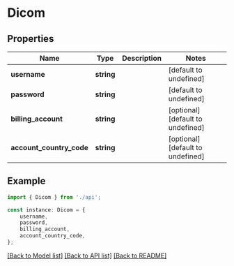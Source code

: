 # Dicom


## Properties

Name | Type | Description | Notes
------------ | ------------- | ------------- | -------------
**username** | **string** |  | [default to undefined]
**password** | **string** |  | [default to undefined]
**billing_account** | **string** |  | [optional] [default to undefined]
**account_country_code** | **string** |  | [optional] [default to undefined]

## Example

```typescript
import { Dicom } from './api';

const instance: Dicom = {
    username,
    password,
    billing_account,
    account_country_code,
};
```

[[Back to Model list]](../README.md#documentation-for-models) [[Back to API list]](../README.md#documentation-for-api-endpoints) [[Back to README]](../README.md)
